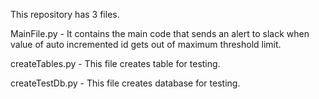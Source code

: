 This repository has 3 files.

MainFile.py - It contains the main code that sends an alert to slack when value of auto incremented id gets out of maximum threshold limit.

createTables.py - This file creates table for testing.

createTestDb.py - This file creates database for testing.
